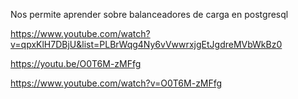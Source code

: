Nos permite aprender sobre balanceadores de carga en postgresql 


https://www.youtube.com/watch?v=qpxKlH7DBjU&list=PLBrWqg4Ny6vVwwrxjgEtJgdreMVbWkBz0

https://youtu.be/O0T6M-zMFfg

https://www.youtube.com/watch?v=O0T6M-zMFfg
